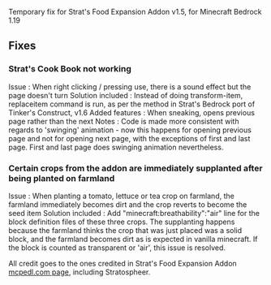 Temporary fix for Strat's Food Expansion Addon v1.5, for Minecraft Bedrock 1.19

## Fixes

### Strat's Cook Book not working
Issue : When right clicking / pressing use, there is a sound effect but the page doesn't turn
Solution included : Instead of doing transform-item, replaceitem command is run, as per the method in Strat's Bedrock port of Tinker's Construct, v1.6
Added features : When sneaking, opens previous page rather than the next
Notes : Code is made more consistent with regards to 'swinging' animation - now this happens for opening previous page and not for opening next page, with the exceptions of first and last page. First and last page does swinging animation nevertheless.

### Certain crops from the addon are immediately supplanted after being planted on farmland
Issue : When planting a tomato, lettuce or tea crop on farmland, the farmland immediately becomes dirt and the crop reverts to become the seed item
Solution included : Add "minecraft:breathability":"air" line for the block definition files of these three crops. The supplanting happens because the farmland thinks the crop that was just placed was a solid block, and the farmland becomes dirt as is expected in vanilla minecraft. If the block is counted as transparent or 'air', this issue is resolved.

All credit goes to the ones credited in Strat's Food Expansion Addon [mcpedl.com page](https://mcpedl.com/strat-s-food-expansion/), including Stratospheer.
